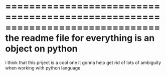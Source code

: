 ==============================================================================
        the readme file for everything is an object on python
==============================================================================
i think that this priject is a cool one it gonna help get rid of lots of ambiguity when working with 
python language

